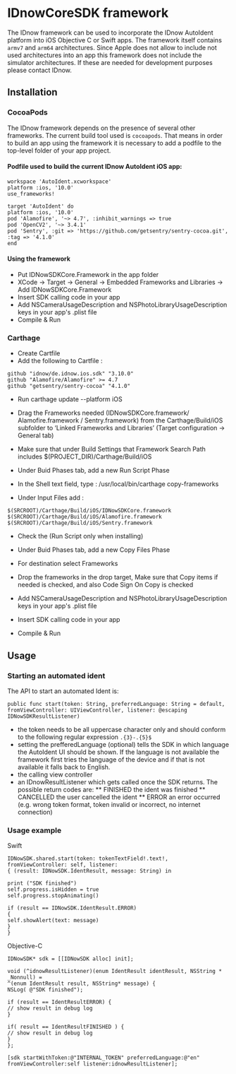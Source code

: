 # IDnowCoreSDK framework

The IDnow framework can be used to incorporate the IDnow AutoIdent platform into iOS Objective C or Swift apps.
The framework itself contains `armv7` and `arm64` architectures. Since Apple does not allow to include not used architectures  into an app this framework does not include the simulator architectures. If these are needed for development purposes please contact IDnow.

## Installation

### CocoaPods 

The IDnow framework depends on the presence of several other frameworks. The current build tool used is `cocoapods`. That means in order to build an app using the framework it is necessary to add a podfile to the top-level folder of your app project. 
#### Podfile used to build the current IDnow AutoIdent iOS app:

```
workspace 'AutoIdent.xcworkspace'
platform :ios, '10.0'
use_frameworks!

target 'AutoIdent' do
platform :ios, '10.0'
pod 'Alamofire', '~> 4.7', :inhibit_warnings => true
pod 'OpenCV2', '~> 3.4.1'
pod 'Sentry', :git => 'https://github.com/getsentry/sentry-cocoa.git', :tag => '4.1.0'
end
```

#### Using the framework

* Put IDNowSDKCore.Framework in the app folder 
* XCode -> Target -> General -> Embedded Frameworks and Libraries -> Add IDNowSDKCore.Framework
* Insert SDK calling code in your app 
* Add NSCameraUsageDescription and NSPhotoLibraryUsageDescription keys in your app's .plist file 
* Compile & Run

### Carthage 

* Create Cartfile 
* Add the following to Cartfile : 
```
github "idnow/de.idnow.ios.sdk" "3.10.0"
github "Alamofire/Alamofire" >= 4.7
github "getsentry/sentry-cocoa" "4.1.0"

```
* Run carthage update --platform iOS

* Drag the Frameworks needed (IDNowSDKCore.framework/ Alamofire.framework / Sentry.framework) from the Carthage/Build/iOS subfolder to ‘Linked Frameworks and Libraries’ (Target configuration -> General tab)

* Make sure that under Build Settings that Framework Search Path includes $(PROJECT_DIR)/Carthage/Build/iOS 

* Under Buid Phases tab, add a new Run Script Phase

* In the Shell text field, type : /usr/local/bin/carthage copy-frameworks

* Under Input Files add : 
```
$(SRCROOT)/Carthage/Build/iOS/IDNowSDKCore.framework
$(SRCROOT)/Carthage/Build/iOS/Alamofire.framework
$(SRCROOT)/Carthage/Build/iOS/Sentry.framework

```  
* Check the (Run Script only when installing)

* Under Buid Phases tab, add a new Copy Files Phase

* For destination select Frameworks

* Drop the frameworks in the drop target, Make sure that Copy items if needed is checked, and also Code Sign On Copy is checked

* Add NSCameraUsageDescription and NSPhotoLibraryUsageDescription keys in your app's .plist file 

* Insert SDK calling code in your app

* Compile & Run


## Usage

### Starting an automated ident

The API to start an automated Ident is:
```
public func start(token: String, preferredLanguage: String = default, fromViewController: UIViewController, listener: @escaping IDNowSDKResultListener)
```

* the token needs to be all uppercase character only and should conform to the following regular expression  `.{3}-.{5}$`
* setting the prefferedLanguage (optional) tells the SDK in which language the AutoIdent UI should be shown. If the language is not available the framework first tries the language of the device and if that is not available it falls back to English.
* the calling view controller
* an IDnowResultListener which gets called once the SDK returns. The possible return codes are:
** FINISHED the ident was finished
** CANCELLED the user cancelled the ident
** ERROR an error occurred (e.g. wrong token format, token invalid or incorrect, no internet connection)

### Usage example

Swift

```
IDNowSDK.shared.start(token: tokenTextField!.text!, fromViewController: self, listener:
{ (result: IDNowSDK.IdentResult, message: String) in

print ("SDK finished")
self.progress.isHidden = true
self.progress.stopAnimating()

if (result == IDNowSDK.IdentResult.ERROR) 
{
self.showAlert(text: message)
}
}
```

Objective-C

```
IDNowSDK* sdk = [[IDNowSDK alloc] init];

void (^idnowResultListener)(enum IdentResult identResult, NSString * _Nonnull) =
^(enum IdentResult result, NSString* message) {
NSLog( @"SDK finished");

if (result == IdentResultERROR) {
// show result in debug log
}

if( result == IdentResultFINISHED ) {
// show result in debug log
}
};

[sdk startWithToken:@"INTERNAL_TOKEN" preferredLanguage:@"en" fromViewController:self listener:idnowResultListener];

```



